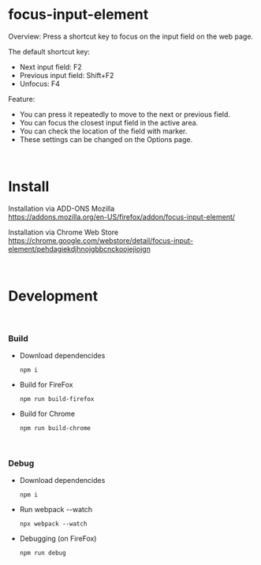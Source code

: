 # focus-input-element

Overview:
Press a shortcut key to focus on the input field on the web page.

The default shortcut key:

- Next input field: F2
- Previous input field: Shift+F2
- Unfocus: F4

Feature:

- You can press it repeatedly to move to the next or previous field.
- You can focus the closest input field in the active area.
- You can check the location of the field with marker.
- These settings can be changed on the Options page.

<br/>

# Install

Installation via ADD-ONS Mozilla  
https://addons.mozilla.org/en-US/firefox/addon/focus-input-element/

Installation via Chrome Web Store  
https://chrome.google.com/webstore/detail/focus-input-element/pehdagiekdjhnojgbbcnckoojejiojgn

<br/>

# Development

<br/>

### Build

- Download dependencides

   ```
   npm i
   ```

- Build for FireFox

   ```
   npm run build-firefox
   ```

- Build for Chrome
   ```
   npm run build-chrome
   ```

<br/>

### Debug

- Download dependencides

  ```
  npm i
  ```

- Run webpack --watch

  ```
  npx webpack --watch
  ```

- Debugging (on FireFox)
  ```
  npm run debug
  ```
